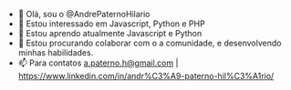 - 👋 Olá, sou o @AndrePaternoHilario
- 👀 Estou interessado em Javascript, Python e PHP
- 🌱 Estou aprendo atualmente Javascript e Python
- 💞️ Estou procurando colaborar com o a comunidade, e desenvolvendo minhas habilidades.
- 📫 Para contatos a.paterno.h@gmail.com | https://www.linkedin.com/in/andr%C3%A9-paterno-hil%C3%A1rio/

